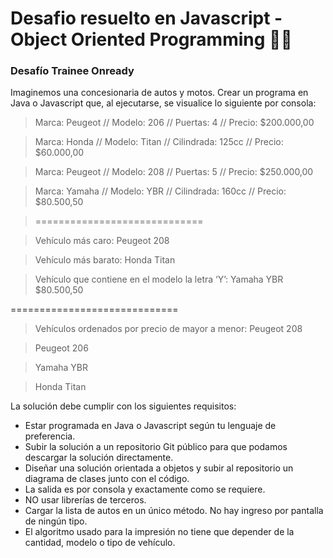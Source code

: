 # Desafio resuelto en Javascript - Object Oriented Programming 👨‍💻

### Desafío Trainee Onready

Imaginemos una concesionaria de autos y motos.
Crear un programa en Java o Javascript que, al ejecutarse, se visualice lo siguiente por consola:

>  Marca: Peugeot // Modelo: 206 // Puertas: 4 // Precio: $200.000,00

>  Marca: Honda // Modelo: Titan // Cilindrada: 125cc // Precio: $60.000,00

>  Marca: Peugeot // Modelo: 208 // Puertas: 5 // Precio: $250.000,00

>  Marca: Yamaha // Modelo: YBR // Cilindrada: 160cc // Precio: $80.500,50

>  =============================

>  Vehículo más caro: Peugeot 208

>  Vehículo más barato: Honda Titan

>  Vehículo que contiene en el modelo la letra ‘Y’: Yamaha YBR $80.500,50

  =============================
  
>  Vehículos ordenados por precio de mayor a menor:
>  Peugeot 208

>  Peugeot 206

>  Yamaha YBR

>  Honda Titan

La solución debe cumplir con los siguientes requisitos:

- Estar programada en Java o Javascript según tu lenguaje de preferencia.
- Subir la solución a un repositorio Git público para que podamos descargar la solución directamente.
- Diseñar una solución orientada a objetos y subir al repositorio un diagrama de clases junto con el código.
- La salida es por consola y exactamente como se requiere.
- NO usar librerías de terceros.
- Cargar la lista de autos en un único método. No hay ingreso por pantalla de ningún tipo.
- El algoritmo usado para la impresión no tiene que depender de la cantidad, modelo o tipo de vehículo.

